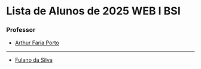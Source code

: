 
# Lista de Alunos de 2025 WEB I BSI

### Professor

- [Arthur Faria Porto](https://github.com/arthurfporto)

---

[comment]: <> (INSTRUÇÕES >>> Coloque no final do arquivo o seu nome completo e o link para o seu github, com base no exemplo do que fiz no nome do professor)

- [Fulano da Silva](https://github.com/fulanosilva)
